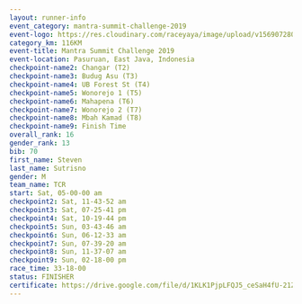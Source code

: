 ```yaml
---
layout: runner-info 
event_category: mantra-summit-challenge-2019 
event-logo: https://res.cloudinary.com/raceyaya/image/upload/v1569072809/logo/mantra-image_segrbx.jpg
category_km: 116KM 
event-title: Mantra Summit Challenge 2019 
event-location: Pasuruan, East Java, Indonesia 
checkpoint-name2: Changar (T2) 
checkpoint-name3: Budug Asu (T3) 
checkpoint-name4: UB Forest St (T4) 
checkpoint-name5: Wonorejo 1 (T5) 
checkpoint-name6: Mahapena (T6) 
checkpoint-name7: Wonorejo 2 (T7) 
checkpoint-name8: Mbah Kamad (T8) 
checkpoint-name9: Finish Time
overall_rank: 16
gender_rank: 13
bib: 70
first_name: Steven
last_name: Sutrisno
gender: M
team_name: TCR
start: Sat, 05-00-00 am
checkpoint2: Sat, 11-43-52 am
checkpoint3: Sat, 07-25-41 pm
checkpoint4: Sat, 10-19-44 pm
checkpoint5: Sun, 03-43-46 am
checkpoint6: Sun, 06-12-33 am
checkpoint7: Sun, 07-39-20 am
checkpoint8: Sun, 11-37-07 am
checkpoint9: Sun, 02-18-00 pm
race_time: 33-18-00
status: FINISHER
certificate: https://drive.google.com/file/d/1KLK1PjpLFQJ5_ceSaH4fU-21ZKptFfye/view?usp=sharing
---
```

